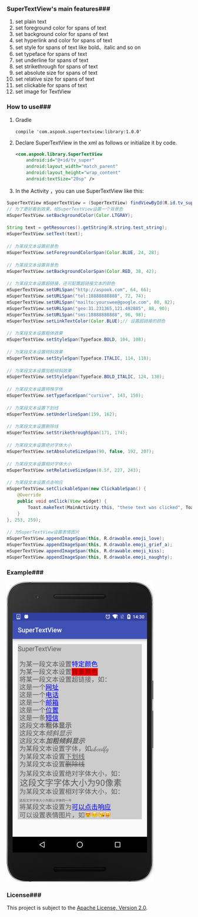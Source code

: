 ### SuperTextView's main features###

1. set plain text
2. set foreground color for spans of text
3. set background color for spans of text
4. set hyperlink and color for spans of text
5. set style for spans of text like bold、italic and so on
6. set typeface for spans of text
7. set underline for spans of text
8. set strikethrough for spans of text
9. set absolute size for spans of text
10. set relative size for spans of text
11. set clickable for spans of text
12. set image for TextView

### How to use###

1. Gradle

   `compile 'com.aspook.supertextview:library:1.0.0'`

2. Declare SuperTextView in the xml as follows or initialize it by code.

   ```xml
   <com.aspook.library.SuperTextView
       android:id="@+id/tv_super"
       android:layout_width="match_parent"
       android:layout_height="wrap_content"
       android:textSize="20sp" />
   ```

3. In the Activity ，you can use SuperTextView like this:

```java
SuperTextView mSuperTextView = (SuperTextView) findViewById(R.id.tv_super);
// 为了更好看到效果，给SuperTextView设置一个背景色
mSuperTextView.setBackgroundColor(Color.LTGRAY);

String text = getResources().getString(R.string.test_string);
mSuperTextView.setText(text);

// 为某段文本设置前景色
mSuperTextView.setForegroundColorSpan(Color.BLUE, 24, 28);

// 为某段文本设置背景色
mSuperTextView.setBackgroundColorSpan(Color.RED, 38, 42);

// 为某段文本设置超链接，还可配置超链接文本的颜色
mSuperTextView.setURLSpan("http://aspook.com", 64, 66);
mSuperTextView.setURLSpan("tel:18888888888", 72, 74);
mSuperTextView.setURLSpan("mailto:yourswee@google.com", 80, 82);
mSuperTextView.setURLSpan("geo:31.231365,121.492885", 88, 90);
mSuperTextView.setURLSpan("sms:18888888888", 96, 98);
mSuperTextView.setLinkTextColor(Color.BLUE);// 设置超链接的颜色

// 为某段文本设置粗体效果
mSuperTextView.setStyleSpan(Typeface.BOLD, 104, 108);

// 为某段文本设置倾斜效果
mSuperTextView.setStyleSpan(Typeface.ITALIC, 114, 118);

// 为某段文本设置加粗倾斜效果
mSuperTextView.setStyleSpan(Typeface.BOLD_ITALIC, 124, 130);

// 为某段文本设置特殊字体
mSuperTextView.setTypefaceSpan("cursive", 143, 150);

// 为某段文本设置下划线
mSuperTextView.setUnderlineSpan(159, 162);

// 为某段文本设置删除线
mSuperTextView.setStrikethroughSpan(171, 174);

// 为某段文本设置绝对字体大小
mSuperTextView.setAbsoluteSizeSpan(90, false, 192, 207);

// 为某段文本设置相对字体大小
mSuperTextView.setRelativeSizeSpan(0.5f, 227, 243);

// 为某段文本设置点击响应
mSuperTextView.setClickableSpan(new ClickableSpan() {
    @Override
    public void onClick(View widget) {
        Toast.makeText(MainActivity.this, "these text was clicked", Toast.LENGTH_SHORT).show();
    }
}, 253, 259);

// 为SuperTextView设置表情图片
mSuperTextView.appendImageSpan(this, R.drawable.emoji_love);
mSuperTextView.appendImageSpan(this, R.drawable.emoji_grief_a);
mSuperTextView.appendImageSpan(this, R.drawable.emoji_kiss);
mSuperTextView.appendImageSpan(this, R.drawable.emoji_naughty);
```

### Example###

![image](https://github.com/aspook/SuperTextView/raw/master/screenshot/super_textview.jpg)

### License###

This project is subject to the [Apache License, Version 2.0](http://apache.org/licenses/LICENSE-2.0.html).





